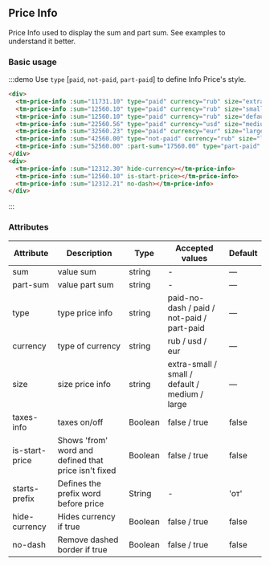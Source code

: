 <style>
.tm-price-info {
  margin-right: 10px;
  margin-bottom: 10px;
}
</style>
## Price Info

Price Info used to display the sum and part sum. See examples to understand it better.

### Basic usage

:::demo Use `type` [`paid`, `not-paid`, `part-paid`] to define Info Price's style.

```html
<div>
  <tm-price-info :sum="11731.10" type="paid" currency="rub" size="extra-small"></tm-price-info>
  <tm-price-info :sum="12560.10" type="paid" currency="rub" size="small" taxes-info></tm-price-info>
  <tm-price-info :sum="12560.10" type="paid" currency="rub" size="default" taxes-info></tm-price-info>
  <tm-price-info :sum="22560.56" type="paid" currency="usd" size="medium" taxes-info></tm-price-info>
  <tm-price-info :sum="32560.23" type="paid" currency="eur" size="large" taxes-info></tm-price-info>
  <tm-price-info :sum="42560.00" type="not-paid" currency="rub" size="large" taxes-info></tm-price-info>
  <tm-price-info :sum="52560.00" :part-sum="17560.00" type="part-paid" currency="rub" size="large" taxes-info></tm-price-info>
</div>
<div>
  <tm-price-info :sum="12312.30" hide-currency></tm-price-info>
  <tm-price-info :sum="12560.10" is-start-price></tm-price-info>
  <tm-price-info :sum="12312.21" no-dash></tm-price-info>
</div>
```
:::


### Attributes
| Attribute      | Description    | Type      | Accepted values       | Default   |
|---------- |-------- |---------- |-------------  |-------- |
| sum     | value sum  | string    |   - |     —    |
| part-sum     |  value part sum | string    |   - |     —    |
| type     | type price info  | string    |   paid-no-dash / paid / not-paid / part-paid |     —    |
| currency     | type of currency  | string    |   rub / usd / eur |     —    |
| size     | size price info  | string    |   extra-small / small / default / medium / large |     —    |
| taxes-info     | taxes on/off  | Boolean    |   false / true |     false    |
| is-start-price     | Shows 'from' word and defined that price isn't fixed  | Boolean    |   false / true |     false    |
| starts-prefix     | Defines the prefix word before price | String    |   -  |    'от'    |
| hide-currency     | Hides currency if true | Boolean | false / true |    false    |
| no-dash     | Remove dashed border if true | Boolean | false / true |    false    |
